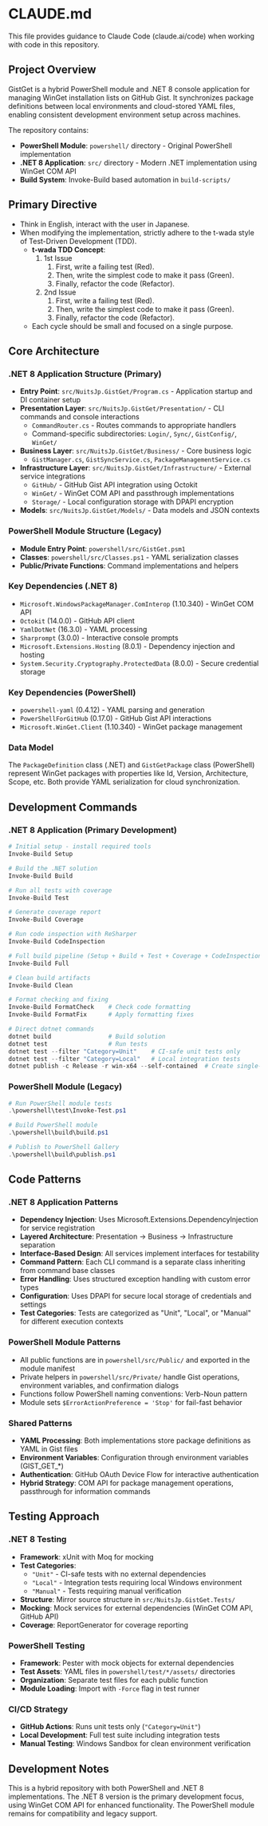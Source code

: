 # CLAUDE.md

This file provides guidance to Claude Code (claude.ai/code) when working with code in this repository.

## Project Overview

GistGet is a hybrid PowerShell module and .NET 8 console application for managing WinGet installation lists on GitHub Gist. It synchronizes package definitions between local environments and cloud-stored YAML files, enabling consistent development environment setup across machines.

The repository contains:
- **PowerShell Module**: `powershell/` directory - Original PowerShell implementation
- **.NET 8 Application**: `src/` directory - Modern .NET implementation using WinGet COM API
- **Build System**: Invoke-Build based automation in `build-scripts/`

## Primary Directive

- Think in English, interact with the user in Japanese.
- When modifying the implementation, strictly adhere to the t-wada style of Test-Driven Development (TDD).
  - **t-wada TDD Concept**:
    1. 1st Issue
        1. First, write a failing test (Red).
        2. Then, write the simplest code to make it pass (Green).
        3. Finally, refactor the code (Refactor).
    2. 2nd Issue
        1. First, write a failing test (Red).
        2. Then, write the simplest code to make it pass (Green).
        3. Finally, refactor the code (Refactor).
  - Each cycle should be small and focused on a single purpose.

## Core Architecture

### .NET 8 Application Structure (Primary)
- **Entry Point**: `src/NuitsJp.GistGet/Program.cs` - Application startup and DI container setup
- **Presentation Layer**: `src/NuitsJp.GistGet/Presentation/` - CLI commands and console interactions
  - `CommandRouter.cs` - Routes commands to appropriate handlers
  - Command-specific subdirectories: `Login/`, `Sync/`, `GistConfig/`, `WinGet/`
- **Business Layer**: `src/NuitsJp.GistGet/Business/` - Core business logic
  - `GistManager.cs`, `GistSyncService.cs`, `PackageManagementService.cs`
- **Infrastructure Layer**: `src/NuitsJp.GistGet/Infrastructure/` - External service integrations
  - `GitHub/` - GitHub Gist API integration using Octokit
  - `WinGet/` - WinGet COM API and passthrough implementations
  - `Storage/` - Local configuration storage with DPAPI encryption
- **Models**: `src/NuitsJp.GistGet/Models/` - Data models and JSON contexts

### PowerShell Module Structure (Legacy)
- **Module Entry Point**: `powershell/src/GistGet.psm1`
- **Classes**: `powershell/src/Classes.ps1` - YAML serialization classes
- **Public/Private Functions**: Command implementations and helpers

### Key Dependencies (.NET 8)
- `Microsoft.WindowsPackageManager.ComInterop` (1.10.340) - WinGet COM API
- `Octokit` (14.0.0) - GitHub API client
- `YamlDotNet` (16.3.0) - YAML processing
- `Sharprompt` (3.0.0) - Interactive console prompts
- `Microsoft.Extensions.Hosting` (8.0.1) - Dependency injection and hosting
- `System.Security.Cryptography.ProtectedData` (8.0.0) - Secure credential storage

### Key Dependencies (PowerShell)
- `powershell-yaml` (0.4.12) - YAML parsing and generation
- `PowerShellForGitHub` (0.17.0) - GitHub Gist API interactions  
- `Microsoft.WinGet.Client` (1.10.340) - WinGet package management

### Data Model
The `PackageDefinition` class (.NET) and `GistGetPackage` class (PowerShell) represent WinGet packages with properties like Id, Version, Architecture, Scope, etc. Both provide YAML serialization for cloud synchronization.

## Development Commands

### .NET 8 Application (Primary Development)
```powershell
# Initial setup - install required tools
Invoke-Build Setup

# Build the .NET solution
Invoke-Build Build

# Run all tests with coverage
Invoke-Build Test

# Generate coverage report
Invoke-Build Coverage

# Run code inspection with ReSharper
Invoke-Build CodeInspection

# Full build pipeline (Setup + Build + Test + Coverage + CodeInspection)
Invoke-Build Full

# Clean build artifacts
Invoke-Build Clean

# Format checking and fixing
Invoke-Build FormatCheck    # Check code formatting
Invoke-Build FormatFix      # Apply formatting fixes

# Direct dotnet commands
dotnet build                # Build solution
dotnet test                 # Run tests
dotnet test --filter "Category=Unit"    # CI-safe unit tests only
dotnet test --filter "Category=Local"   # Local integration tests
dotnet publish -c Release -r win-x64 --self-contained  # Create single-file executable
```

### PowerShell Module (Legacy)
```powershell
# Run PowerShell module tests
.\powershell\test\Invoke-Test.ps1

# Build PowerShell module
.\powershell\build\build.ps1

# Publish to PowerShell Gallery
.\powershell\build\publish.ps1
```

## Code Patterns

### .NET 8 Application Patterns
- **Dependency Injection**: Uses Microsoft.Extensions.DependencyInjection for service registration
- **Layered Architecture**: Presentation → Business → Infrastructure separation
- **Interface-Based Design**: All services implement interfaces for testability
- **Command Pattern**: Each CLI command is a separate class inheriting from command base classes
- **Error Handling**: Uses structured exception handling with custom error types
- **Configuration**: Uses DPAPI for secure local storage of credentials and settings
- **Test Categories**: Tests are categorized as "Unit", "Local", or "Manual" for different execution contexts

### PowerShell Module Patterns
- All public functions are in `powershell/src/Public/` and exported in the module manifest
- Private helpers in `powershell/src/Private/` handle Gist operations, environment variables, and confirmation dialogs
- Functions follow PowerShell naming conventions: Verb-Noun pattern
- Module sets `$ErrorActionPreference = 'Stop'` for fail-fast behavior

### Shared Patterns
- **YAML Processing**: Both implementations store package definitions as YAML in Gist files
- **Environment Variables**: Configuration through environment variables (GIST_GET_*)
- **Authentication**: GitHub OAuth Device Flow for interactive authentication
- **Hybrid Strategy**: COM API for package management operations, passthrough for information commands

## Testing Approach

### .NET 8 Testing
- **Framework**: xUnit with Moq for mocking
- **Test Categories**: 
  - `"Unit"` - CI-safe tests with no external dependencies
  - `"Local"` - Integration tests requiring local Windows environment
  - `"Manual"` - Tests requiring manual verification
- **Structure**: Mirror source structure in `src/NuitsJp.GistGet.Tests/`
- **Mocking**: Mock services for external dependencies (WinGet COM API, GitHub API)
- **Coverage**: ReportGenerator for coverage reporting

### PowerShell Testing
- **Framework**: Pester with mock objects for external dependencies
- **Test Assets**: YAML files in `powershell/test/*/assets/` directories
- **Organization**: Separate test files for each public function
- **Module Loading**: Import with `-Force` flag in test runner

### CI/CD Strategy
- **GitHub Actions**: Runs unit tests only (`"Category=Unit"`)
- **Local Development**: Full test suite including integration tests
- **Manual Testing**: Windows Sandbox for clean environment verification

## Development Notes

This is a hybrid repository with both PowerShell and .NET 8 implementations. The .NET 8 version is the primary development focus, using WinGet COM API for enhanced functionality. The PowerShell module remains for compatibility and legacy support.